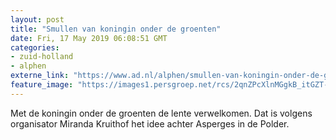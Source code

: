 ```yaml
---
layout: post
title: "Smullen van koningin onder de groenten"
date: Fri, 17 May 2019 06:08:51 GMT
categories: 
- zuid-holland 
- alphen 
externe_link: "https://www.ad.nl/alphen/smullen-van-koningin-onder-de-groenten~ab88f4aa/"
feature_image: "https://images1.persgroep.net/rcs/2qnZPcXlnMGgkB_itGZT-KDabMA/diocontent/148553063/_fitwidth/400/?appId=21791a8992982cd8da851550a453bd7f&quality=0.7"
---
```


Met de koningin onder de groenten de lente verwelkomen. Dat is volgens organisator Miranda Kruithof het idee achter Asperges in de Polder.
